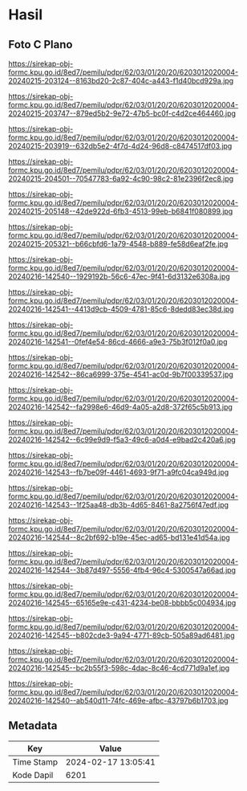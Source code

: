 # Hasil

## Foto C Plano

https://sirekap-obj-formc.kpu.go.id/8ed7/pemilu/pdpr/62/03/01/20/20/6203012020004-20240215-203124--8163bd20-2c87-404c-a443-f1d40bcd929a.jpg

https://sirekap-obj-formc.kpu.go.id/8ed7/pemilu/pdpr/62/03/01/20/20/6203012020004-20240215-203747--879ed5b2-9e72-47b5-bc0f-c4d2ce464460.jpg

https://sirekap-obj-formc.kpu.go.id/8ed7/pemilu/pdpr/62/03/01/20/20/6203012020004-20240215-203919--632db5e2-4f7d-4d24-96d8-c8474517df03.jpg

https://sirekap-obj-formc.kpu.go.id/8ed7/pemilu/pdpr/62/03/01/20/20/6203012020004-20240215-204501--70547783-6a92-4c90-98c2-81e2396f2ec8.jpg

https://sirekap-obj-formc.kpu.go.id/8ed7/pemilu/pdpr/62/03/01/20/20/6203012020004-20240215-205148--42de922d-6fb3-4513-99eb-b6841f080899.jpg

https://sirekap-obj-formc.kpu.go.id/8ed7/pemilu/pdpr/62/03/01/20/20/6203012020004-20240215-205321--b66cbfd6-1a79-4548-b889-fe58d6eaf2fe.jpg

https://sirekap-obj-formc.kpu.go.id/8ed7/pemilu/pdpr/62/03/01/20/20/6203012020004-20240216-142540--1929192b-56c6-47ec-9f41-6d3132e6308a.jpg

https://sirekap-obj-formc.kpu.go.id/8ed7/pemilu/pdpr/62/03/01/20/20/6203012020004-20240216-142541--4413d9cb-4509-4781-85c6-8dedd83ec38d.jpg

https://sirekap-obj-formc.kpu.go.id/8ed7/pemilu/pdpr/62/03/01/20/20/6203012020004-20240216-142541--0fef4e54-86cd-4666-a9e3-75b3f012f0a0.jpg

https://sirekap-obj-formc.kpu.go.id/8ed7/pemilu/pdpr/62/03/01/20/20/6203012020004-20240216-142542--86ca6999-375e-4541-ac0d-9b7f00339537.jpg

https://sirekap-obj-formc.kpu.go.id/8ed7/pemilu/pdpr/62/03/01/20/20/6203012020004-20240216-142542--fa2998e6-46d9-4a05-a2d8-372f65c5b913.jpg

https://sirekap-obj-formc.kpu.go.id/8ed7/pemilu/pdpr/62/03/01/20/20/6203012020004-20240216-142542--6c99e9d9-f5a3-49c6-a0d4-e9bad2c420a6.jpg

https://sirekap-obj-formc.kpu.go.id/8ed7/pemilu/pdpr/62/03/01/20/20/6203012020004-20240216-142543--fb7be09f-4461-4693-9f71-a9fc04ca949d.jpg

https://sirekap-obj-formc.kpu.go.id/8ed7/pemilu/pdpr/62/03/01/20/20/6203012020004-20240216-142543--1f25aa48-db3b-4d65-8461-8a2756f47edf.jpg

https://sirekap-obj-formc.kpu.go.id/8ed7/pemilu/pdpr/62/03/01/20/20/6203012020004-20240216-142544--8c2bf692-b19e-45ec-ad65-bd131e41d54a.jpg

https://sirekap-obj-formc.kpu.go.id/8ed7/pemilu/pdpr/62/03/01/20/20/6203012020004-20240216-142544--3b87d497-5556-4fb4-96c4-5300547a66ad.jpg

https://sirekap-obj-formc.kpu.go.id/8ed7/pemilu/pdpr/62/03/01/20/20/6203012020004-20240216-142545--65165e9e-c431-4234-be08-bbbb5c004934.jpg

https://sirekap-obj-formc.kpu.go.id/8ed7/pemilu/pdpr/62/03/01/20/20/6203012020004-20240216-142545--b802cde3-9a94-4771-89cb-505a89ad6481.jpg

https://sirekap-obj-formc.kpu.go.id/8ed7/pemilu/pdpr/62/03/01/20/20/6203012020004-20240216-142545--bc2b55f3-598c-4dac-8c46-4cd771d9a1ef.jpg

https://sirekap-obj-formc.kpu.go.id/8ed7/pemilu/pdpr/62/03/01/20/20/6203012020004-20240216-142540--ab540d11-74fc-469e-afbc-43797b6b1703.jpg


## Metadata

| Key        | Value               |
| ---------- | ------------------- |
| Time Stamp | 2024-02-17 13:05:41 |
| Kode Dapil | 6201                |



